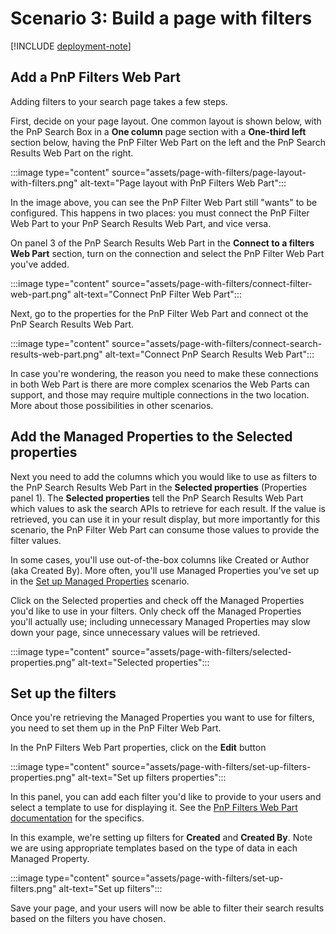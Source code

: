 
# Scenario 3: Build a page with filters

[!INCLUDE [deployment-note](includes/deployment-note.md)]

## Add a PnP Filters Web Part

Adding filters to your search page takes a few steps.

First, decide on your page layout. One common layout is shown below, with the PnP Search Box in a **One column** page section with a **One-third left** section below, having the PnP Filter Web Part on the left and the PnP Search Results Web Part on the right.

:::image type="content" source="assets/page-with-filters/page-layout-with-filters.png" alt-text="Page layout with PnP Filters Web Part":::

In the image above, you can see the PnP Filter Web Part still "wants" to be configured. This happens in two places: you must connect the PnP Filter Web Part to your PnP Search Results Web Part, and vice versa.

On panel 3 of the PnP Search Results Web Part in the **Connect to a filters Web Part** section, turn on the connection and select the PnP Filter Web Part you've added.

:::image type="content" source="assets/page-with-filters/connect-filter-web-part.png" alt-text="Connect PnP Filter Web Part":::

Next, go to the properties for the PnP Filter Web Part and connect ot the PnP Search Results Web Part.

:::image type="content" source="assets/page-with-filters/connect-search-results-web-part.png" alt-text="Connect PnP Search Results Web Part":::

In case you're wondering, the reason you need to make these connections in both Web Part is there are more complex scenarios the Web Parts can support, and those may require multiple connections in the two location. More about those possibilities in other scenarios.

## Add the Managed Properties to the Selected properties

Next you need to add the columns which you would like to use as filters to the PnP Search Results Web Part in the **Selected properties** (Properties panel 1). The **Selected properties** tell the PnP Search Results Web Part which values to ask the search APIs to retrieve for each result. If the value is retrieved, you can use it in your result display, but more importantly for this scenario, the PnP Filter Web Part can consume those values to provide the filter values.

In some cases, you'll use out-of-the-box columns like Created or Author (aka Created By). More often, you'll use Managed Properties you've set up in the [Set up Managed Properties](set-up-managed-properties.md) scenario.

Click on the Selected properties and check off the Managed Properties you'd like to use in your filters. Only check off the Managed Properties you'll actually use; including unnecessary Managed Properties may slow down your page, since unnecessary values will be retrieved.

:::image type="content" source="assets/page-with-filters/selected-properties.png" alt-text="Selected properties":::

## Set up the filters

Once you're retrieving the Managed Properties you want to use for filters, you need to set them up in the PnP Filter Web Part.

In the PnP Filters Web Part properties, click on the **Edit** button

:::image type="content" source="assets/page-with-filters/set-up-filters-properties.png" alt-text="Set up filters properties":::

In this panel, you can add each filter you'd like to provide to your users and select a template to use for displaying it. See the [PnP Filters Web Part documentation](../usage/search-filters\index.md) for the specifics.

In this example, we're setting up filters for **Created** and **Created By**. Note we are using appropriate templates based on the type of data in each Managed Property.

:::image type="content" source="assets/page-with-filters/set-up-filters.png" alt-text="Set up filters":::

Save your page, and your users will now be able to filter their search results based on the filters you have chosen.
